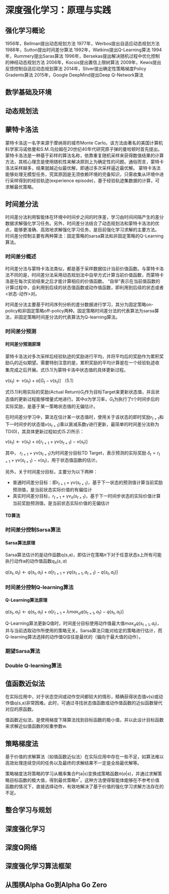 # 深度强化学习：原理与实践

## 强化学习概论

1956年，Bellman提出动态规划方法
1977年，Werbos提出自适应动态规划方法
1988年，Sutton提出时间差分算法
1992年，Watkins提出Q-Learning算法
1994年，Rummery提出Saras算法
1996年，Bersekas提出解决随机过程中优化控制的神经动态规划方法
2006年，Kocsis提出置信上限树算法
2009年，Kewis提出反馈控制自适应动态规划算法
2014年，Sliver提出确定性策略梯度Policy Gradents算法
2015年，Google DeepMind提出Deep Q-Network算法

## 数学基础及环境

## 动态规划法

## 蒙特卡洛法

蒙特卡洛这一名字来源于摩纳哥的城市Monte Carlo。该方法由著名的美国计算机科学家冯诺依曼和S.M.乌拉姆在20世纪40年代研究原子弹的曼哈顿时首先提出。
蒙特卡洛法是一种基于彩样的算法名称，依靠重复随机采样来获得数值结果的计算方法，其核心理念是使用随机性来解决原则上为确定性的问题。通俗而言，蒙特卡洛法采样越多，结果就越近似最优解，即通过多次采样逼近最优解。
蒙特卡洛法能够处理无模型任务，究其原因是无须依赖环境的完备知识，只需收集从环境中进行采样得到的经验轨迹(experience episode)，基于经验轨迹集数据的计算，可求解最优策略。

## 时间差分法

时间差分法利用智能体在环境中时间步之间的时序差，学习由时间间隔产生的差分数据求解强化学习任务。另外，时间差分法结合了动态规划法和蒙特卡洛法的优点，能够更准确、高效地求解强化学习任务，是目前强化学习求解的主要方法。
时间差分控制主要有两种算法：固定策略的sarsa算法和非固定策略的Q-Learning算法。

### 时间差分概述

时间差分法与蒙特卡洛法类似，都是基于采样数据估计当前价值函数。与蒙特卡洛法不同的是，时间差分法采用动态规划法中自举方式计算当前价值函数，而蒙特卡洛是在每次实验结束之后才能计算相应的价值函数。
“自举”表示在当前值函数的计算过程中，会利用到后续的状态值函数或动作值函数，即利用到后续的状态或者<状态-动作>对。

时间差分法主要基于时间序列分析的差分数据进行学习，其分为固定策略on-policy和非固定策略off-policy两种。固定策略时间差分法的代表算法为sarsa算法，非固定策略时间差分法的代表算法为Q-learning算法。

### 时间差分预测

#### 时间差分预测原理

蒙特卡洛法对多次采样后经验轨迹的奖励进行平均，并将平均后的奖励作为累积奖励$G_t$的近似期望。需要特别注意的是，累积奖励的平均计算是在一个经验轨迹收集完成之后开展。式(5.1)为蒙特卡洛中状态值的具体更新过程。

$v(s_t)\leftarrow v(s_t) + \alpha[G_t - v(s_t)]$ （5.1）

式(5.1)利用实际的奖励(Actual Return)$G_t$作为目标Target来更新状态值，并且状态值的更新过程能够增量式地进行。其中$\alpha$为学习率，$G_t$为执行了t个时间步后的实际奖励，是基于某一策略状态值的无偏估计。

在时间差分学习中，算法在估计某一状态值时，使用关于该状态的即时奖励$r_{t+1}$和下一时间步的状态值$v(s_{t+1})$乘以衰减系数$\gamma$进行更新，最简单的时间差分法称为TD(0)，其具体更新过程如式(5.2)所示：

$v(s_t)\leftarrow v(s_t) + \alpha[r_{t+1}+\gamma v(s_{t+1})-v(s_t)]$

其中，
$r_{t+1}+\gamma v(s_{t+1})$为时间差分目标TD Target，表示预测的实际奖励
$\delta_t = r_{t+1}+\gamma v(s_{t+1})-v(s_t)$，用于状态值函数的估计。

另外，关于时间差分目标，主要分为以下两种：
- 普通时间差分目标：即$r_{t+1}+\gamma v(s_{t+1})$，基于下一状态的预测值计算当前奖励预测值，是当前状态实际价值的有偏估计
- 真实时间差分目标，$r_{t+1}+\gamma v_{\pi}(s_{t+1})$，基于下一时间步状态的实际价值计算当前奖励预测值，是当前状态实际价值的无偏估计
  
#### TD算法

### 时间差分控制Sarsa算法

#### Sarsa算法原理

Sarsa算法估计的是动作函数q(s,a)，即估计在策略$\pi$下对于任意状态s上所有可能执行动作a的动作值函数$q_{\pi}(s,a)$

$q(s_t,a_t)\leftarrow q(s_t,a_t) + \alpha[r_{t+1}+\gamma q(s_{t+1},a_{t+1})-q(s_t,a_t)]$

### 时间差分控制Q-learning算法

#### Q-Learning算法原理

$q(s_t,a_t)\leftarrow q(s_t,a_t)+\alpha[r_{t+1}+\lambda max_a q(s_{t+1},a_t)-q(s_t,a_t)]$

Q-Learning算法更新Q值时，时间差分目标使用动作值最大值$max_a q(s_{t+1},a_t)$，并与当前选取动作所使用的策略无关。Sarsa算法只能对给定的策略进行估计，而Q-learning算法选择的动作值Q往往是最优的（偏向于最大值的动作）。

### 期望Sarsa算法

### Double Q-learning算法

## 值函数近似法

在实际应用中，对于状态空间或动作空间都较大的情形，精确获得状态值v(s)或动作值q(s,a)非常困难。此时，可通过寻找状态值函数或动作值函数的近似函数替代对应的原函数。

值函数近似法，是使用梯度下降算法找到目标函数的极小值，并以此设计目标函数来求解近似值函数的权重参数w. 

## 策略梯度法

基于价值的求解算法（如值函数近似法）在实际应用中存在一些不足，如算法难以高效处理连续空间的任务以及最终的求解结果不一定是全局最优解等。

策略梯度法将策略的学习从概率集合P(a|s)变换成策略函数$\pi(a|s)$，并通过求解策略目标函数的极大值，得到最优策略$\pi^*$。这种方法使得智能体能够在不参考价值函数的情况下，直接选择动作，有效地解决了基于价值的强化学习求解方法存在的不足。

## 整合学习与规划

## 深度强化学习

## 深度Q网络

## 深度强化学习算法框架

## 从围棋Alpha Go到Alpha Go Zero
